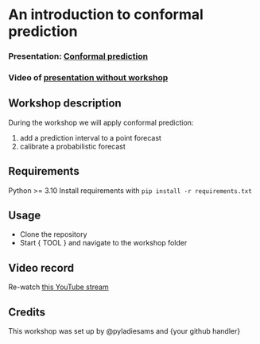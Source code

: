 # An introduction to conformal prediction
### Presentation: [Conformal prediction](workshop/2024-01-PyLadies-Amsterdam-meet-up-Conformal-prediction.pdf)
### Video of [presentation without workshop](https://www.youtube.com/watch?v=--WcrDRtrYk&t=1s)

## Workshop description
During the workshop we will apply conformal prediction:
1. add a prediction interval to a point forecast 
2. calibrate a probabilistic forecast 

## Requirements
Python >= 3.10
Install requirements with `pip install -r requirements.txt`

## Usage
* Clone the repository
* Start { TOOL } and navigate to the workshop folder

## Video record
Re-watch [this YouTube stream](https://youtube.com/live/QFtdTyIWrz8)

## Credits
This workshop was set up by @pyladiesams and {your github handler}
